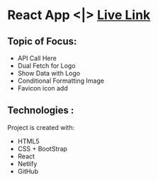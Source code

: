 # React App <|> [Live Link](https://www.fb.com) 

## Topic of Focus:
- API Call Here
- Dual Fetch for Logo
- Show Data with Logo
- Conditional Formatting Image
- Favicon icon add 

## Technologies :
Project is created with:
* HTML5 
* CSS + BootStrap
* React 
* Netlify
* GitHub
